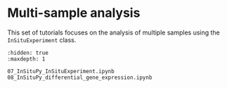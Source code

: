 # Multi-sample analysis

This set of tutorials focuses on the analysis of multiple samples using the `InSituExperiment` class.

```{toctree}
:hidden: true
:maxdepth: 1

07_InSituPy_InSituExperiment.ipynb
08_InSituPy_differential_gene_expression.ipynb
```